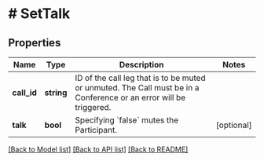 # # SetTalk

## Properties

Name | Type | Description | Notes
------------ | ------------- | ------------- | -------------
**call_id** | **string** | ID of the call leg that is to be muted or unmuted. The Call must be in a Conference or an error will be triggered. | 
**talk** | **bool** | Specifying &#x60;false&#x60; mutes the Participant. | [optional] 

[[Back to Model list]](../../README.md#documentation-for-models) [[Back to API list]](../../README.md#documentation-for-api-endpoints) [[Back to README]](../../README.md)


